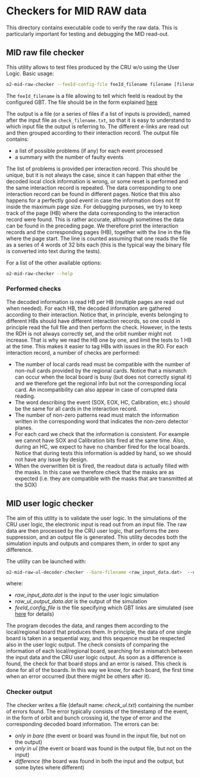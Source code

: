 <!-- doxy
\page refMUONMIDQCExe MID QC executable
/doxy -->

# Checkers for MID RAW data

This directory contains executable code to verify the raw data.
This is particularly important for testing and debugging the MID read-out.

## MID raw file checker

This utility allows to test files produced by the CRU w/o using the User Logic.
Basic usage:

```bash
o2-mid-raw-checker --feeId-config-file feeId_filename filename [filename_2 filename_3 ...]
```

The `feeId_filename` is a file allowing to tell which feeId is readout by the configured GBT.
The file should be in the form explained [here](../../Raw/README.md)

The output is a file (or a series of files if a list of inputs is provided), named after the input file as `check_filename.txt`, so that it is easy to understand to which input file the output is referring to.
The different e-links are read out and then grouped according to their interaction record.
The output file contains:

-   a list of possible problems (if any) for each event processed
-   a summary with the number of faulty events

The list of problems is provided per interaction record.
This should be unique, but it is not always the case, since it can happen that either the decoded local clock information is wrong, or some reset is performed and the same interaction record is repeated.
The data corresponding to one interaction record can be found in different pages. Notice that this also happens for a perfectly good event in case the information does not fit inside the maximum page size.
For debugging purposes, we try to keep track of the page (HB) where the data corresponding to the interaction record were found.
This is rather accurate, although sometimes the data can be found in the preceding page.
We therefore print the interaction records and the corresponding pages (HB), together with the line in the file where the page start.
The line is counted assuming that one reads the file as a series of 4 words of 32 bits each (this is the typical way the binary file is converted into text during the tests).

For a list of the other available options:

```bash
o2-mid-raw-checker --help
```

### Performed checks

The decoded information is read HB per HB (multiple pages are read out when needed).
For each HB, the decoded information are gathered according to their interaction.
Notice that, in principle, events belonging to different HBs should have different interaction records, so one could in principle read the full file and then perform the check.
However, in the tests the RDH is not always correctly set, and the orbit number might not increase. That is why we read the HB one by one, and limit the tests to 1 HB at the time. This makes it easier to tag HBs with issues in the RO.
For each interaction record, a number of checks are performed:

-   The number of local cards read must be compatible with the number of non-null cards provided by the regional cards. Notice that a mismatch can occur when the local board is busy (but does not correctly signal it) and we therefore get the regional info but not the corresponding local card. An incompatibility can also appear in case of corrupted data reading.
-   The word describing the event (SOX, EOX, HC, Calibration, etc.) should be the same for all cards in the interaction record.
-   The number of non-zero patterns read must match the information written in the corresponding word that indicates the non-zero detector planes.
-   For each card we check that the information is consistent. For example we cannot have SOX and Calibration bits fired at the same time. Also, during an HC, we expect to have no chamber fired for the local boards. Notice that during tests this information is added by hand, so we should not have any issue by design.
-   When the overwritten bit is fired, the readout data is actually filled with the masks. In this case we therefore check that the masks are as expected (i.e. they are compatible with the masks that are transmitted at the SOX)

## MID user logic checker

The aim of this utility is to validate the user logic.
In the simulations of the CRU user logic, the electronic input is read out from an input file.
The raw data are then processed by the CRU user logic, that performs the zero suppression, and an output file is generated.
This utility decodes both the simulation inputs and outputs and compares them, in order to spot any difference.

The utility can be launched with:

```bash
o2-mid-raw-ul-decoder-checker --bare-filename <raw_input_data.dat>  --ul-filename <raw_ul_output_data.dat>  --feeId-config-file <feeId_config_file.txt>
```

where:

-   *raw_input_data.dat* is the input to the user logic simulation
-   *raw_ul_output_data.dat* is the output of the simulation
-   *feeId_config_file* is the file specifying which GBT links are simulated (see [here](../../Raw/README.md) for details)

The program decodes the data, and ranges them according to the local/regional board that produces them.
In principle, the data of one single board is taken in a sequential way, and this sequence must be respected also in the user logic output.
The check consists of comparing the information of each local/regional board, searching for a mismatch between the input data and the CRU user logic output.
As soon as a difference is found, the check for that board stops and an error is raised.
This check is done for all of the boards.
In this way we know, for each board, the first time when an error occurred (but there might be others after it).

### Checker output

The checker writes a file (default name: *check_ul.txt*) containing the number of errors found.
The error typically consists of the timestamp of the event, in the form of orbit and bunch crossing id, the type of error and the corresponding decoded board information.
The errors can be:

-   *only in bare* (the event or board was found in the input file, but not on the output)
-   *only in ul* (the event or board was found in the output file, but not on the input)
-   *difference* (the board was found in both the input and the output, but some bytes where different)
